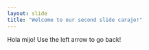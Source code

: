 ```yaml
---
layout: slide
title: "Welcome to our second slide carajo!"
---
```

Hola mijo!
Use the left arrow to go back!
